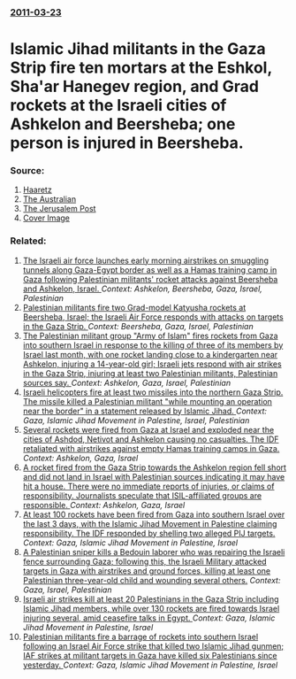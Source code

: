### [2011-03-23](/news/2011/03/23/index.md)

# Islamic Jihad militants in the Gaza Strip fire ten mortars at the Eshkol, Sha'ar Hanegev region, and Grad rockets at the Israeli cities of Ashkelon and Beersheba; one person is injured in Beersheba. 




### Source:

1. [Haaretz](http://www.haaretz.com/news/diplomacy-defense/gaza-militants-fire-grad-rocket-at-be-er-sheva-following-idf-strike-1.351301?localLinksEnabled=false)
2. [The Australian](http://www.theaustralian.com.au/news/world/islamic-jihad-hits-beersheba/story-e6frg6so-1226027009316)
3. [The Jerusalem Post](http://www.jpost.com/Defense/Article.aspx?id=213412)
3. [Cover Image](http://www.jpost.com/HttpHandlers/ShowImage.ashx?ID=161724)

### Related:

1. [The Israeli air force launches early morning airstrikes on smuggling tunnels along Gaza-Egypt border as well as a Hamas training camp in Gaza following Palestinian militants' rocket attacks against Beersheba and Ashkelon, Israel. ](/news/2011/03/24/the-israeli-air-force-launches-early-morning-airstrikes-on-smuggling-tunnels-along-gaza-egypt-border-as-well-as-a-hamas-training-camp-in-gaz.md) _Context: Ashkelon, Beersheba, Gaza, Israel, Palestinian_
2. [Palestinian militants fire two Grad-model Katyusha rockets at Beersheba, Israel; the Israeli Air Force responds with attacks on targets in the Gaza Strip. ](/news/2011/02/24/palestinian-militants-fire-two-grad-model-katyusha-rockets-at-beersheba-israel-the-israeli-air-force-responds-with-attacks-on-targets-in-t.md) _Context: Beersheba, Gaza, Israel, Palestinian_
3. [The Palestinian militant group "Army of Islam" fires rockets from Gaza into southern Israel in response to the killing of three of its members by Israel last month, with one rocket landing close to a kindergarten near Ashkelon, injuring a 14-year-old girl; Israeli jets respond with air strikes in the Gaza Strip, injuring at least two Palestinian militants, Palestinian sources say. ](/news/2010/12/21/the-palestinian-militant-group-army-of-islam-fires-rockets-from-gaza-into-southern-israel-in-response-to-the-killing-of-three-of-its-membe.md) _Context: Ashkelon, Gaza, Israel, Palestinian_
4. [ Israeli helicopters fire at least two missiles into the northern Gaza Strip. The missile killed a Palestinian militant "while mounting an operation near the border" in a statement released by Islamic Jihad. ](/news/2007/04/7/israeli-helicopters-fire-at-least-two-missiles-into-the-northern-gaza-strip-the-missile-killed-a-palestinian-militant-while-mounting-an-o.md) _Context: Gaza, Islamic Jihad Movement in Palestine, Israel, Palestinian_
5. [Several rockets were fired from Gaza at Israel and exploded near the cities of Ashdod, Netivot and Ashkelon causing no casualties. The IDF retaliated with airstrikes against empty Hamas training camps in Gaza. ](/news/2015/06/4/several-rockets-were-fired-from-gaza-at-israel-and-exploded-near-the-cities-of-ashdod-netivot-and-ashkelon-causing-no-casualties-the-idf-r.md) _Context: Ashkelon, Gaza, Israel_
6. [A rocket fired from the Gaza Strip towards the Ashkelon region fell short and did not land in Israel with Palestinian sources indicating it may have hit a house. There were no immediate reports of injuries, or claims of responsibility. Journalists speculate that ISIL-affiliated groups are responsible. ](/news/2015/06/11/a-rocket-fired-from-the-gaza-strip-towards-the-ashkelon-region-fell-short-and-did-not-land-in-israel-with-palestinian-sources-indicating-it.md) _Context: Ashkelon, Gaza, Israel_
7. [At least 100 rockets have been fired from Gaza into southern Israel over the last 3 days, with the Islamic Jihad Movement in Palestine claiming responsibility. The IDF responded by shelling two alleged PIJ targets. ](/news/2014/03/13/at-least-100-rockets-have-been-fired-from-gaza-into-southern-israel-over-the-last-3-days-with-the-islamic-jihad-movement-in-palestine-claim.md) _Context: Gaza, Islamic Jihad Movement in Palestine, Israel_
8. [A Palestinian sniper kills a Bedouin laborer who was repairing the Israeli fence surrounding Gaza; following this, the Israeli Military attacked targets in Gaza with airstrikes and ground forces, killing at least one Palestinian three-year-old child and wounding several others.](/news/2013/12/24/a-palestinian-sniper-kills-a-bedouin-laborer-who-was-repairing-the-israeli-fence-surrounding-gaza-following-this-the-israeli-military-atta.md) _Context: Gaza, Israel, Palestinian_
9. [Israeli air strikes kill at least 20 Palestinians in the Gaza Strip including Islamic Jihad members, while over 130 rockets are fired towards Israel injuring several, amid ceasefire talks in Egypt. ](/news/2012/11/19/israeli-air-strikes-kill-at-least-20-palestinians-in-the-gaza-strip-including-islamic-jihad-members-while-over-130-rockets-are-fired-toward.md) _Context: Gaza, Islamic Jihad Movement in Palestine, Israel_
10. [Palestinian militants fire a barrage of rockets into southern Israel following an Israel Air Force strike that killed two Islamic Jihad gunmen; IAF strikes at militant targets in Gaza have killed six Palestinians since yesterday. ](/news/2012/06/19/palestinian-militants-fire-a-barrage-of-rockets-into-southern-israel-following-an-israel-air-force-strike-that-killed-two-islamic-jihad-gunm.md) _Context: Gaza, Islamic Jihad Movement in Palestine, Israel_
